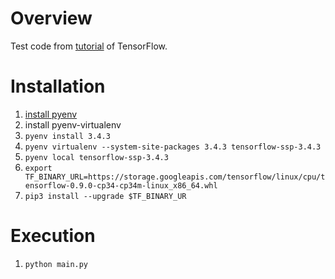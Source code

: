 # Overview

Test code from [tutorial](https://www.tensorflow.org/versions/r0.9/tutorials/mnist/pros/index.html) of TensorFlow.

# Installation

1. [install pyenv](https://gist.github.com/pandora2000/30c0836298459ba85775dcd60b586fe4)
1. install pyenv-virtualenv
1. `pyenv install 3.4.3`
1. `pyenv virtualenv --system-site-packages 3.4.3 tensorflow-ssp-3.4.3`
1. `pyenv local tensorflow-ssp-3.4.3`
1. `export TF_BINARY_URL=https://storage.googleapis.com/tensorflow/linux/cpu/tensorflow-0.9.0-cp34-cp34m-linux_x86_64.whl`
1. `pip3 install --upgrade $TF_BINARY_UR`

# Execution

1. `python main.py`

